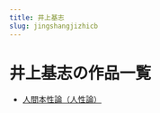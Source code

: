 ```yaml
---
title: 井上基志
slug: jingshangjizhicb
---
```


# 井上基志の作品一覧

- [人間本性論（人性論）](renjianbenxinglunrenxinglun0d)
